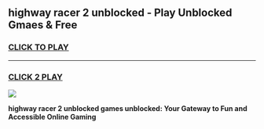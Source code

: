 
## highway racer 2 unblocked - Play Unblocked Gmaes & Free
<h3>
<a href="https://news.freeplayer.one?title=highway_racer_2_unblocked&ref=23F">CLICK TO PLAY</a></h3>
<hr>

<h3>
<a href="https://news.freeplayer.one?title=highway_racer_2_unblocked&ref=23F">CLICK 2 PLAY</a>
  
</h3>

<a href="https://news.freeplayer.one?title=highway_racer_2_unblocked&ref=23F/"><img src="https://clearcache.store/games.png"></a>


**highway racer 2 unblocked games unblocked: Your Gateway to Fun and Accessible Online Gaming**
